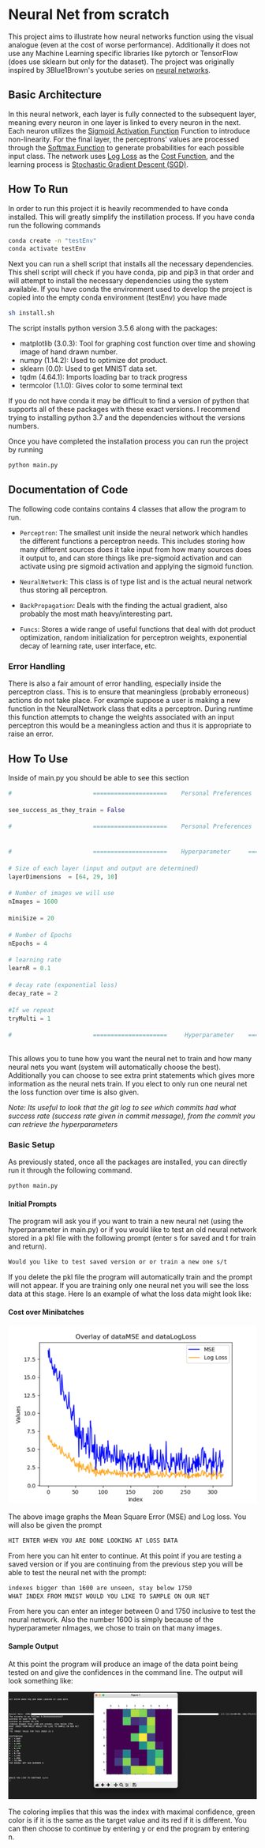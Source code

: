 # Neural Net from scratch

This project aims to illustrate how neural networks function using the visual analogue (even at the cost of worse performance). Additionally it does not use any Machine Learning specific libraries like pytorch or TensorFlow (does use sklearn but only for the dataset). The project was originally inspired by 3Blue1Brown's youtube series on [neural networks](https://www.youtube.com/watch?v=aircAruvnKk&list=PLZHQObOWTQDNU6R1_67000Dx_ZCJB-3pi&ab_channel=3Blue1Brown). 
 
## Basic Architecture

In this neural network, each layer is fully connected to the subsequent layer, meaning every neuron in one layer is linked to every neuron in the next. Each neuron utilizes the [Sigmoid Activation Function](https://en.wikipedia.org/wiki/Sigmoid_function) Function to introduce non-linearity. For the final layer, the perceptrons' values are processed through the [Softmax Function](https://en.wikipedia.org/wiki/Softmax_function) to generate probabilities for each possible input class. The network uses [Log Loss](https://en.wikipedia.org/wiki/Loss_functions_for_classification#Logistic_loss) as the [Cost Function](https://en.wikipedia.org/wiki/Loss_function), and the learning process is [Stochastic Gradient Descent (SGD)](https://en.wikipedia.org/wiki/Stochastic_gradient_descent).

## How To Run

In order to run this project it is heavily recommended to have conda installed. This will greatly simplify the instillation process. If you have conda run the following commands 

```sh
conda create -n "testEnv"
conda activate testEnv
```

Next you can run a shell script that installs all the necessary dependencies. This shell script will check if you have conda, pip and pip3 in that order and will attempt to install the necessary dependencies using the system available. If you have conda the environment used to develop the project is copied into the empty conda environment (testEnv) you have made

```sh
sh install.sh
```

The script installs python version 3.5.6 along with the packages:

* matplotlib (3.0.3): Tool for graphing cost function over time and showing image of hand drawn number.
* numpy (1.14.2): Used to optimize dot product.
* sklearn (0.0): Used to get MNIST data set.
* tqdm (4.64.1): Imports loading bar to track progress
* termcolor (1.1.0): Gives color to some terminal text

If you do not have conda it may be difficult to find a version of python that supports all of these packages with these exact versions. I recommend trying to installing python 3.7 and the dependencies without the versions numbers. 

Once you have completed the installation process you can run the project by running

```sh
python main.py
```

## Documentation of Code

The following code contains contains 4 classes that allow the program to run.

* `Perceptron`: The smallest unit inside the neural network which handles the different functions a perceptron needs. This includes storing how many different sources does it take input from how many sources does it output to, and can store things like pre-sigmoid activation and can activate using pre sigmoid activation and applying the sigmoid function. 

* `NeuralNetwork`: This class is of type list and is the actual neural network thus storing all perceptron.

* `BackPropagation`: Deals with the finding the actual gradient, also  probably the most math heavy/interesting part.

* `Funcs`: Stores a wide range of useful functions that deal with dot product optimization, random initialization for perceptron weights, exponential decay of learning rate, user interface, etc.

### Error Handling

There is also a fair amount of error handling, especially inside the perceptron class. This is to ensure that meaningless (probably erroneous) actions do not take place. For example suppose a user is making a new function in the NeuralNetwork class that edits a perceptron. During runtime this function attempts to change the weights associated with an input perceptron this would be a meaningless action and thus it is appropriate to raise an error. 

## How To Use

Inside of main.py you should be able to see this section

```python
#                       =====================    Personal Preferences     =====================

see_success_as_they_train = False

#                       =====================    Personal Preferences     =====================


#                       =====================    Hyperparameter     =====================

# Size of each layer (input and output are determined)
layerDimensions  = [64, 29, 10]

# Number of images we will use
nImages = 1600

miniSize = 20

# Number of Epochs
nEpochs = 4

# learning rate
learnR = 0.1

# decay rate (exponential loss)
decay_rate = 2

#If we repeat
tryMulti = 1

#                       =====================     Hyperparameter    =====================
            

```

This allows you to tune how you want the neural net to train and how many neural nets you want (system will automatically choose the best). Additionally you can choose to see extra print statements which gives more information as the neural nets train. If you elect to only run one neural net the loss function over time is also given.

*Note: Its useful to look that the git log to see which commits had what success rate (success rate given in commit message), from the commit you can retrieve the hyperparameters*


### Basic Setup

As previously stated, once all the packages are installed, you can directly run it through the following command.

```sh
python main.py
```

#### Initial Prompts

The program will ask you if you want to train a new neural net (using the hyperparameter in main.py) or if you would like to test an old neural network stored in a pkl file with the following prompt (enter s for saved and t for train and return).

```sh
Would you like to test saved version or or train a new one s/t
```

If you delete the pkl file the program will automatically train and the prompt will not appear. If you are training only one neural net you will see the loss data at this stage. Here Is an example of what the loss data might look like:

#### Cost over Minibatches

![Local Image](images/LossData.png)

The above image graphs the Mean Square Error (MSE) and Log loss. You will also be given the prompt 

```sh
HIT ENTER WHEN YOU ARE DONE LOOKING AT LOSS DATA 
```

From here you can hit enter to continue. At this point if you are testing a saved version or if you are continuing from the previous step you will be able to test the neural net with the prompt:

```sh
indexes bigger than 1600 are unseen, stay below 1750
WHAT INDEX FROM MNIST WOULD YOU LIKE TO SAMPLE ON OUR NET
```

From here you can enter an integer between 0 and 1750 inclusive to test the neural network. Also the number 1600 is simply because of the hyperparameter nImages, we chose to train on that many images.

#### Sample Output

 At this point the program will produce an image of the data point being tested on and give the confidences in the command line. The output will look something like:

![Local Image](images/SampleOutPut.png)

The coloring implies that this was the index with maximal confidence, green color is if it is the same as the target value and its red if it is different. You can then choose to continue by entering y or end the program by entering n.

